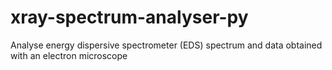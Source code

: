 # xray-spectrum-analyser-py
Analyse energy dispersive spectrometer (EDS) spectrum and data obtained with an electron microscope
